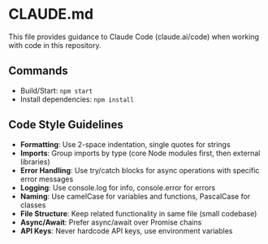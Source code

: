 # CLAUDE.md

This file provides guidance to Claude Code (claude.ai/code) when working with code in this repository.

## Commands
- Build/Start: `npm start`
- Install dependencies: `npm install`

## Code Style Guidelines
- **Formatting**: Use 2-space indentation, single quotes for strings
- **Imports**: Group imports by type (core Node modules first, then external libraries)
- **Error Handling**: Use try/catch blocks for async operations with specific error messages
- **Logging**: Use console.log for info, console.error for errors
- **Naming**: Use camelCase for variables and functions, PascalCase for classes
- **File Structure**: Keep related functionality in same file (small codebase)
- **Async/Await**: Prefer async/await over Promise chains
- **API Keys**: Never hardcode API keys, use environment variables
